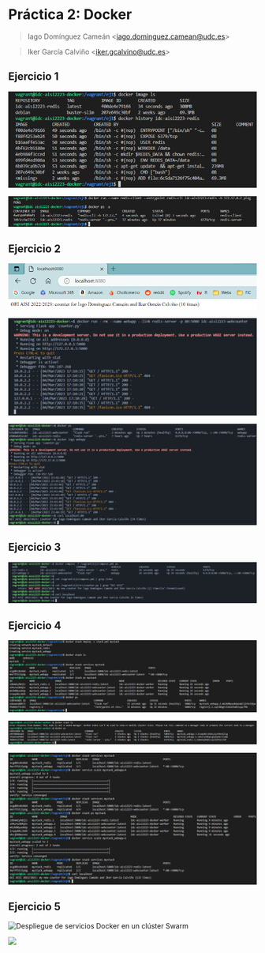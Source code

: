 # Práctica 2: Docker

> Iago Domínguez Cameán \<iago.dominguez.camean@udc.es\>

> Iker García Calviño \<iker.gcalvino@udc.es\>

## Ejercicio 1

![Imagen idc-aisi2223-redis](/img/captura1.png)

![Contenedores servidor y cliente de Redis](/img/captura2.png)

## Ejercicio 2

![Aplicación web Flask - host](/img/captura3-1.png)

![Aplicación web Flask - webapp](/img/captura3-2.png)

![Aplicación web Flask en segundo plano](/img/captura4.png)

## Ejercicio 3

![Aplicación multicontenedor sin link](/img/captura5.png)

## Ejercicio 4

![Comprobaciones del stack - manager](/img/captura6-1.png)

![Comprobaciones del stack - worker](/img/captura6-2.png)

![Escalada del servicio](/img/captura7.png)

## Ejercicio 5

![Despliegue de servicios Docker en un clúster Swarm](/img/)

![](/img/)

